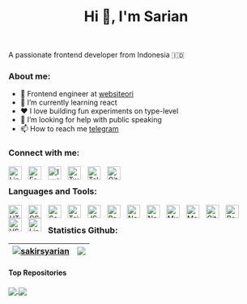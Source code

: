 <h1 align="center">Hi 👋, I'm Sarian</h1>
<!-- <p align="center"><a href="https://anuraghazra.github.io"><img width="80%" src="./assets/gh-readme-header.png" /></a></p> -->
<br />

<p>A passionate frontend developer from Indonesia 🇮🇩</p>

### About me:

- 💼 Frontend engineer at [websiteori](http://websiteori.com/)
- 🌱 I’m currently learning react
- ❤️ I love building fun experiments on type-level
- 🤝 I’m looking for help with public speaking
- 📫 How to reach me [telegram](https://t.me/elgoritme)

### Connect with me:

<a href="https://www.linkedin.com/in/sakirsyarian/">
  <img align="left" alt="Linkedin" width="26px" src="https://cdn.jsdelivr.net/gh/devicons/devicon/icons/linkedin/linkedin-original.svg" style="padding-right:10px;" />
</a>
<a href="https://www.facebook.com/syarian.sakir/">
  <img align="left" alt="Facebook" width="26px" src="https://cdn.jsdelivr.net/gh/devicons/devicon/icons/facebook/facebook-original.svg" style="padding-right:10px;" />
</a>
<a href="https://www.instagram.com/syariansakir/">
  <img align="left" alt="Instagram" width="26px" src="https://cdn-icons-png.flaticon.com/512/2111/2111463.png" style="padding-right:10px;" />
</a>
<a href="https://twitter.com/syariansakir/">
  <img align="left" alt="Twitter" width="26px" src="https://cdn.jsdelivr.net/gh/devicons/devicon/icons/twitter/twitter-original.svg" style="padding-right:10px;" />
</a>
<a href="https://t.me/elgoritme">
  <img align="left" alt="Telegram" width="26px" src="https://cdn-icons-png.flaticon.com/512/5968/5968804.png" style="padding-right:10px;" />
</a>
<a href="https://github.com/sakirsyarian/">
  <img align="left" alt="Github" width="26px" src="https://cdn.jsdelivr.net/gh/devicons/devicon/icons/github/github-original.svg" style="padding-right:10px;" />
</a>
<br />

### Languages and Tools:

<img align="left" alt="HTML" width="26px" src="https://cdn.jsdelivr.net/gh/devicons/devicon/icons/html5/html5-original.svg" style="padding-right:10px;" />
<img align="left" alt="CSS" width="26px" src="https://cdn.jsdelivr.net/gh/devicons/devicon/icons/css3/css3-original.svg" style="padding-right:10px;" />
<img align="left" alt="Sass" width="26px" src="https://cdn.jsdelivr.net/gh/devicons/devicon/icons/sass/sass-original.svg" style="padding-right:10px;" />
<img align="left" alt="TailWnd" width="26px" src="https://cdn.jsdelivr.net/gh/devicons/devicon/icons/tailwindcss/tailwindcss-plain.svg" style="padding-right:10px;" />
<img align="left" alt="JS" width="26px" src="https://cdn.jsdelivr.net/gh/devicons/devicon/icons/javascript/javascript-original.svg" style="padding-right:10px;" />
<img align="left" alt="React" width="26px" src="https://cdn.jsdelivr.net/gh/devicons/devicon/icons/react/react-original.svg" style="padding-right:10px;" />
<img align="left" alt="Next" width="26px" src="https://cdn.jsdelivr.net/gh/devicons/devicon/icons/nextjs/nextjs-original.svg" style="padding-right:10px;" />
<img align="left" alt="Node" width="26px" src="https://cdn.jsdelivr.net/gh/devicons/devicon/icons/nodejs/nodejs-original.svg" style="padding-right:10px;" />
<img align="left" alt="MySQL" width="26px" src="https://cdn.jsdelivr.net/gh/devicons/devicon/icons/mysql/mysql-original.svg" style="padding-right:10px;" />
<img align="left" alt="MongoDB" width="26px" src="https://cdn.jsdelivr.net/gh/devicons/devicon/icons/mongodb/mongodb-plain.svg" style="padding-right:10px;" />
<img align="left" alt="Git" width="26px" src="https://cdn.jsdelivr.net/gh/devicons/devicon/icons/git/git-original.svg" style="padding-right:10px;" />
<img align="left" alt="Bash" width="26px" src="https://cdn.jsdelivr.net/gh/devicons/devicon/icons/bash/bash-original.svg" style="padding-right:10px;" />
<img align="left" alt="VS Code" width="26px" src="https://cdn.jsdelivr.net/gh/devicons/devicon/icons/vscode/vscode-original.svg" style="padding-right:10px;" />
<img align="left" alt="Linux" width="26px" src="https://cdn.jsdelivr.net/gh/devicons/devicon/icons/linux/linux-original.svg" style="padding-right:10px;" />
<br />

### Statistics Github:

| <a href="https://github.com/sakirsyarian/github-readme-stats"><img align="center" src="https://github-readme-stats.vercel.app/api?username=sakirsyarian&show_icons=true&include_all_commits=true&theme=buefy&hide_border=true" alt="sakirsyarian" /></a> | <a href="https://github.com/sakirsyarian/github-readme-stats"><img align="center" src="https://github-readme-stats.vercel.app/api/top-langs/?username=sakirsyarian&layout=compact&theme=buefy&hide_border=true" /></a> | 
| ------------- | ------------- |

<!-- | <a href="https://github.com/sakirsyarian/github-readme-stats"><img align="center" src="https://github-readme-streak-stats.herokuapp.com/?user=sakirsyarian&show_icons=true&include_all_commits=true&theme=buefy&hide_border=true" alt="sakirsyarian" /></a> | <a href="https://github.com/sakirsyarian/github-readme-stats"><img align="center" src="https://github-readme-stats.vercel.app/api/pin?username=sakirsyarian&repo=laravel-blog&layout=compact&theme=buefy&hide_border=true" /></a> | 
| ------------- | ------------- | -->

#### Top Repositories

<a href="https://github.com/sakirsyarian/github-readme-stats">
  <img align="center" src="https://github-readme-stats.vercel.app/api/pin/?username=sakirsyarian&repo=github-readme-stats&theme=buefy" />
</a>
<a href="https://github.com/anuraghazra/anuraghazra.github.io">
  <img align="center" src="https://github-readme-stats.vercel.app/api/pin/?username=anuraghazra&repo=anuraghazra.github.io&theme=buefy" />
</a>

<!---
sakirsyarian/sakirsyarian is a ✨ special ✨ repository because its `README.md` (this file) appears on your GitHub profile.
You can click the Preview link to take a look at your changes.
--->
